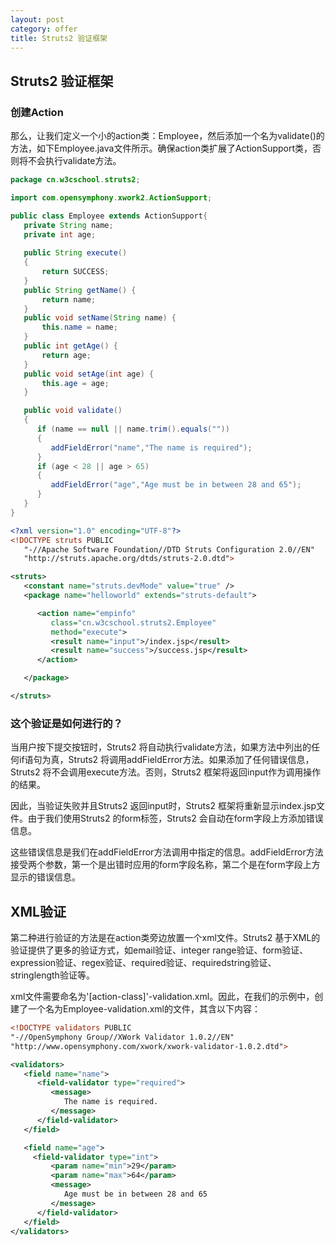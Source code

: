 ```yaml
---
layout: post
category: offer
title: Struts2 验证框架
---
```



## Struts2 验证框架

### 创建Action
那么，让我们定义一个小的action类：Employee，然后添加一个名为validate()的方法，如下Employee.java文件所示。确保action类扩展了ActionSupport类，否则将不会执行validate方法。

```java
package cn.w3cschool.struts2;

import com.opensymphony.xwork2.ActionSupport;

public class Employee extends ActionSupport{
   private String name;
   private int age;
   
   public String execute() 
   {
       return SUCCESS;
   }
   public String getName() {
       return name;
   }
   public void setName(String name) {
       this.name = name;
   }
   public int getAge() {
       return age;
   }
   public void setAge(int age) {
       this.age = age;
   }

   public void validate()
   {
      if (name == null || name.trim().equals(""))
      {
         addFieldError("name","The name is required");
      }
      if (age < 28 || age > 65)
      {
         addFieldError("age","Age must be in between 28 and 65");
      }
   }
}

```

```xml
<?xml version="1.0" encoding="UTF-8"?>
<!DOCTYPE struts PUBLIC
   "-//Apache Software Foundation//DTD Struts Configuration 2.0//EN"
   "http://struts.apache.org/dtds/struts-2.0.dtd">

<struts>
   <constant name="struts.devMode" value="true" />
   <package name="helloworld" extends="struts-default">

      <action name="empinfo" 
         class="cn.w3cschool.struts2.Employee"
         method="execute">
         <result name="input">/index.jsp</result>
         <result name="success">/success.jsp</result>
      </action>

   </package>

</struts>
```

### 这个验证是如何进行的？
当用户按下提交按钮时，Struts2 将自动执行validate方法，如果方法中列出的任何if语句为真，Struts2 将调用addFieldError方法。如果添加了任何错误信息，Struts2 将不会调用execute方法。否则，Struts2 框架将返回input作为调用操作的结果。

因此，当验证失败并且Struts2 返回input时，Struts2 框架将重新显示index.jsp文件。由于我们使用Struts2 的form标签，Struts2 会自动在form字段上方添加错误信息。

这些错误信息是我们在addFieldError方法调用中指定的信息。addFieldError方法接受两个参数，第一个是出错时应用的form字段名称，第二个是在form字段上方显示的错误信息。

## XML验证
第二种进行验证的方法是在action类旁边放置一个xml文件。Struts2 基于XML的验证提供了更多的验证方式，如email验证、integer range验证、form验证、expression验证、regex验证、required验证、requiredstring验证、stringlength验证等。

xml文件需要命名为'[action-class]'-validation.xml。因此，在我们的示例中，创建了一个名为Employee-validation.xml的文件，其含以下内容：

```xml
<!DOCTYPE validators PUBLIC 
"-//OpenSymphony Group//XWork Validator 1.0.2//EN"
"http://www.opensymphony.com/xwork/xwork-validator-1.0.2.dtd">

<validators>
   <field name="name">
      <field-validator type="required">
         <message>
            The name is required.
         </message>
      </field-validator>
   </field>

   <field name="age">
     <field-validator type="int">
         <param name="min">29</param>
         <param name="max">64</param>
         <message>
            Age must be in between 28 and 65
         </message>
      </field-validator>
   </field>
</validators>
```
